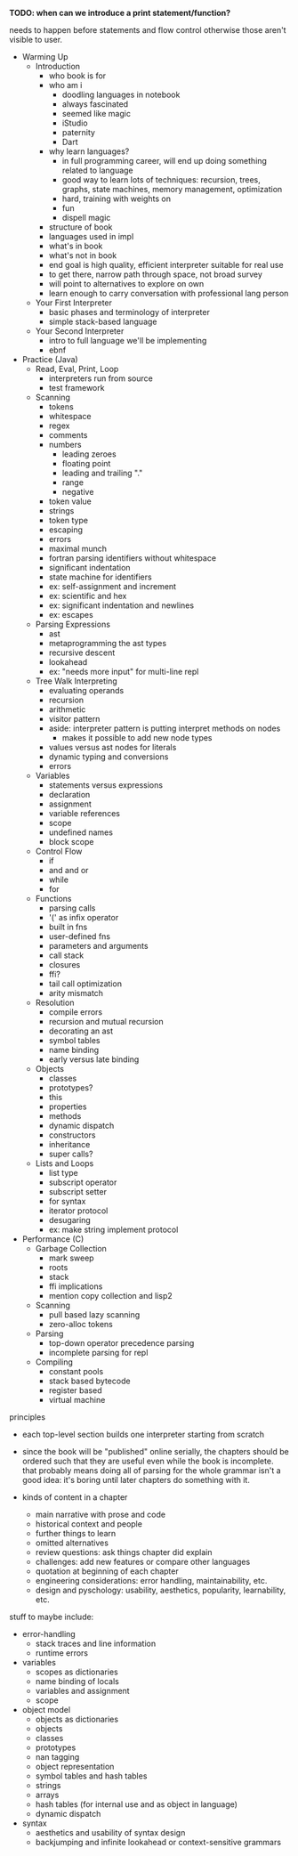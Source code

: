 **TODO: when can we introduce a print statement/function?**

needs to happen before statements and flow control otherwise those aren't
visible to user.

- Warming Up
    - Introduction
        - who book is for
        - who am i
            - doodling languages in notebook
            - always fascinated
            - seemed like magic
            - iStudio
            - paternity
            - Dart
        - why learn languages?
            - in full programming career, will end up doing something related to
              language
            - good way to learn lots of techniques: recursion, trees, graphs,
              state machines, memory management, optimization
            - hard, training with weights on
            - fun
            - dispell magic
        - structure of book
        - languages used in impl
        - what's in book
        - what's not in book
        - end goal is high quality, efficient interpreter suitable for real use
        - to get there, narrow path through space, not broad survey
        - will point to alternatives to explore on own
        - learn enough to carry conversation with professional lang person
    - Your First Interpreter
        - basic phases and terminology of interpreter
        - simple stack-based language
    - Your Second Interpreter
        - intro to full language we'll be implementing
        - ebnf
- Practice (Java)
    - Read, Eval, Print, Loop
        - interpreters run from source
        - test framework
    - Scanning
        - tokens
        - whitespace
        - regex
        - comments
        - numbers
            - leading zeroes
            - floating point
            - leading and trailing "."
            - range
            - negative
        - token value
        - strings
        - token type
        - escaping
        - errors
        - maximal munch
        - fortran parsing identifiers without whitespace
        - significant indentation
        - state machine for identifiers
        - ex: self-assignment and increment
        - ex: scientific and hex
        - ex: significant indentation and newlines
        - ex: escapes
    - Parsing Expressions
        - ast
        - metaprogramming the ast types
        - recursive descent
        - lookahead
        - ex: "needs more input" for multi-line repl
    - Tree Walk Interpreting
        - evaluating operands
        - recursion
        - arithmetic
        - visitor pattern
        - aside: interpreter pattern is putting interpret methods on nodes
          - makes it possible to add new node types
        - values versus ast nodes for literals
        - dynamic typing and conversions
        - errors
    - Variables
        - statements versus expressions
        - declaration
        - assignment
        - variable references
        - scope
        - undefined names
        - block scope
    - Control Flow
        - if
        - and and or
        - while
        - for
    - Functions
        - parsing calls
        - '(' as infix operator
        - built in fns
        - user-defined fns
        - parameters and arguments
        - call stack
        - closures
        - ffi?
        - tail call optimization
        - arity mismatch
    - Resolution
        - compile errors
        - recursion and mutual recursion
        - decorating an ast
        - symbol tables
        - name binding
        - early versus late binding
    - Objects
        - classes
        - prototypes?
        - this
        - properties
        - methods
        - dynamic dispatch
        - constructors
        - inheritance
        - super calls?
    - Lists and Loops
        - list type
        - subscript operator
        - subscript setter
        - for syntax
        - iterator protocol
        - desugaring
        - ex: make string implement protocol
- Performance (C)
    - Garbage Collection
        - mark sweep
        - roots
        - stack
        - ffi implications
        - mention copy collection and lisp2
    - Scanning
        - pull based lazy scanning
        - zero-alloc tokens
    - Parsing
        - top-down operator precedence parsing
        - incomplete parsing for repl
    - Compiling
        - constant pools
        - stack based bytecode
        - register based
        - virtual machine

principles
- each top-level section builds one interpreter starting from scratch
- since the book will be "published" online serially, the chapters should be
  ordered such that they are useful even while the book is incomplete. that
  probably means doing all of parsing for the whole grammar isn't a good idea:
  it's boring until later chapters do something with it.

- kinds of content in a chapter
  - main narrative with prose and code
  - historical context and people
  - further things to learn
  - omitted alternatives
  - review questions: ask things chapter did explain
  - challenges: add new features or compare other languages
  - quotation at beginning of each chapter
  - engineering considerations: error handling, maintainability, etc.
  - design and pyschology: usability, aesthetics, popularity, learnability, etc.

stuff to maybe include:

- error-handling
    - stack traces and line information
    - runtime errors
- variables
    - scopes as dictionaries
    - name binding of locals
    - variables and assignment
    - scope
- object model
    - objects as dictionaries
    - objects
    - classes
    - prototypes
    - nan tagging
    - object representation
    - symbol tables and hash tables
    - strings
    - arrays
    - hash tables (for internal use and as object in language)
    - dynamic dispatch
- syntax
    - aesthetics and usability of syntax design
    - backjumping and infinite lookahead or context-sensitive grammars
